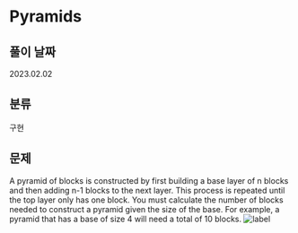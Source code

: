 # Pyramids

## 풀이 날짜
2023.02.02

## 분류
구현

## 문제
A pyramid of blocks is constructed by first building a base layer of n blocks and then adding n-1 blocks to the next layer. This process is repeated until the top layer only has one block.
You must calculate the number of blocks needed to construct a pyramid given the size of the base. For example, a pyramid that has a base of size 4 will need a total of 10 blocks.
![label](https://upload.acmicpc.net/48ff31aa-5aeb-4608-b36d-88ce8d638750/-/preview/)